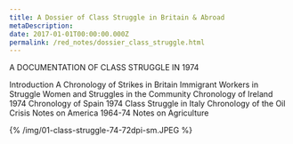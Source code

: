 ```yaml
---
title: A Dossier of Class Struggle in Britain & Abroad
metaDescription: 
date: 2017-01-01T00:00:00.000Z
permalink: /red_notes/dossier_class_struggle.html
---
```

A DOCUMENTATION OF CLASS STRUGGLE IN 1974

Introduction
A Chronology of Strikes in Britain
Immigrant Workers in Struggle
Women and Struggles in the Community
Chronology of Ireland 1974
Chronology of Spain 1974
Class Struggle in Italy
Chronology of the Oil Crisis
Notes on America 1964-74
Notes on Agriculture

{% /img/01-class-struggle-74-72dpi-sm.JPEG %}